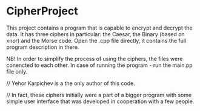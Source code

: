 # CipherProject

This project contains a program that is capable to encrypt and decrypt the data. It has three ciphers in particular: the Caesar, the Binary (based on xnor) and the Morse code.
Open the .cpp file directly, it contains the full program description in there.

NB! In order to simplify the process of using the ciphers, the files were conencted to each other. In case of running the program - run the main.pp file only. 

// Yehor Karpichev is a the only author of this code.

// In fact, these ciphers initially were a part of a bigger program with some simple user interface that was developed in cooperation with a few people. 
